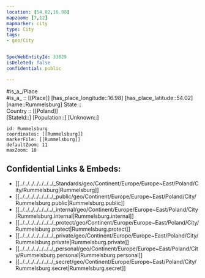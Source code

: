 ```yaml
---
location: [54.02,16.98] 
mapzoom: [7,12] 
mapmarker: city 
type: City
tags:
- geo/City


SpocWebEntityId: 33829
isDeleted: false
confidential: public

---
```

#is_a_/Place  
#is_a_ :: [[Place]] 
[has_place_longitude::16.98] 
[has_place_latitude::54.02] 
[name::Rummelsburg] 
State ::  
Country :: [[Poland]]  
[StateId::] 
[Population::] 
[Unknown::] 


```leaflet
id: Rummelsburg
coordinates: [[Rummelsburg]] 
markerFile: [[Rummelsburg]] 
defaultZoom: 11 
maxZoom: 18
```


## Confidential Links & Embeds: 
- [[../../../../../../../_Standards/geo/Continent/Europe/Europe~East/Poland/City/Rummelsburg|Rummelsburg]] 
- [[../../../../../../../_public/geo/Continent/Europe/Europe~East/Poland/City/Rummelsburg.public|Rummelsburg.public]] 
- [[../../../../../../../_internal/geo/Continent/Europe/Europe~East/Poland/City/Rummelsburg.internal|Rummelsburg.internal]] 
- [[../../../../../../../_protect/geo/Continent/Europe/Europe~East/Poland/City/Rummelsburg.protect|Rummelsburg.protect]] 
- [[../../../../../../../_private/geo/Continent/Europe/Europe~East/Poland/City/Rummelsburg.private|Rummelsburg.private]] 
- [[../../../../../../../_personal/geo/Continent/Europe/Europe~East/Poland/City/Rummelsburg.personal|Rummelsburg.personal]] 
- [[../../../../../../../_secret/geo/Continent/Europe/Europe~East/Poland/City/Rummelsburg.secret|Rummelsburg.secret]] 
